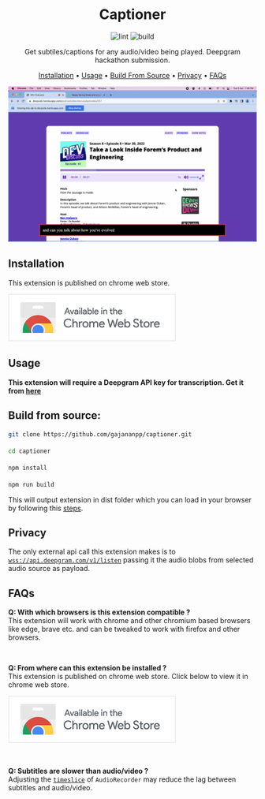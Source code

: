 <div align="center">

# Captioner

![lint](https://github.com/gajananpp/captioner/actions/workflows/lint.yml/badge.svg) 
![build](https://github.com/gajananpp/captioner/actions/workflows/build.yml/badge.svg) 

Get subtiles/captions for any audio/video being played. Deepgram hackathon submission.

[Installation](#installation) •
[Usage](#usage) •
[Build From Source](#build-from-source) •
[Privacy](#privacy) •
[FAQs](#faqs)

<a href="https://youtu.be/UEU82AUhW8g"><img src="assets/thumbnail.png" alt="Demo PNG" width="640"/></a>

</div>

## Installation
This extension is published on chrome web store.

[![Add from Chrome web store](assets/chrome-web-store-btn.png)](https://chrome.google.com/webstore/detail/captioner/gjcdikfmiodlggkpnllcjbffjfbhfnnn)

## Usage

**This extension will require a Deepgram API key for transcription. Get it from [here](https://console.deepgram.com/signup)**

## Build from source:

```bash
git clone https://github.com/gajananpp/captioner.git

cd captioner

npm install

npm run build
```
This will output extension in dist folder which you can load in your browser by following this [steps](https://developer.chrome.com/docs/extensions/mv3/getstarted/#:~:text=The%20directory%20holding%20the%20manifest%20file%20can%20be%20added%20as%20an%20extension%20in%20developer%20mode%20in%20its%20current%20state.).


## Privacy
The only external api call this extension makes is to [`wss://api.deepgram.com/v1/listen`](https://developers.deepgram.com/api-reference/#transcription-streaming) passing it the audio blobs from selected audio source as payload.

## FAQs

**Q: With which browsers is this extension compatible ?**
<br>
This extension will work with chrome and other chromium based browsers like edge, brave etc. and can be tweaked to work with firefox and other browsers.

<br>

**Q: From where can this extension be installed ?**
<br>
This extension is published on chrome web store. Click below to view it in chrome web store.

[![Add from Chrome web store](assets/chrome-web-store-btn.png)](https://chrome.google.com/webstore/detail/captioner/gjcdikfmiodlggkpnllcjbffjfbhfnnn)

<br>

**Q: Subtitles are slower than audio/video ?**
<br>
Adjusting the [`timeslice`](https://github.com/gajananpp/captioner/blob/main/src/content-script/index.tsx#L21) of `AudioRecorder` may reduce the lag between subtitles and audio/video.

<br>